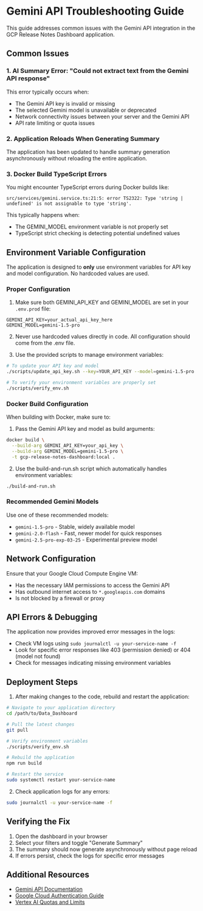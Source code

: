 # Gemini API Troubleshooting Guide

This guide addresses common issues with the Gemini API integration in the GCP Release Notes Dashboard application.

## Common Issues

### 1. AI Summary Error: "Could not extract text from the Gemini API response"

This error typically occurs when:
- The Gemini API key is invalid or missing
- The selected Gemini model is unavailable or deprecated
- Network connectivity issues between your server and the Gemini API
- API rate limiting or quota issues

### 2. Application Reloads When Generating Summary

The application has been updated to handle summary generation asynchronously without reloading the entire application.

### 3. Docker Build TypeScript Errors

You might encounter TypeScript errors during Docker builds like:
```
src/services/gemini.service.ts:21:5: error TS2322: Type 'string | undefined' is not assignable to type 'string'.
```

This typically happens when:
- The GEMINI_MODEL environment variable is not properly set
- TypeScript strict checking is detecting potential undefined values

## Environment Variable Configuration

The application is designed to **only** use environment variables for API key and model configuration. No hardcoded values are used.

### Proper Configuration

1. Make sure both GEMINI_API_KEY and GEMINI_MODEL are set in your `.env.prod` file:

```
GEMINI_API_KEY=your_actual_api_key_here
GEMINI_MODEL=gemini-1.5-pro
```

2. Never use hardcoded values directly in code. All configuration should come from the .env file.

3. Use the provided scripts to manage environment variables:

```bash
# To update your API key and model
./scripts/update_api_key.sh --key=YOUR_API_KEY --model=gemini-1.5-pro

# To verify your environment variables are properly set
./scripts/verify_env.sh
```

### Docker Build Configuration

When building with Docker, make sure to:

1. Pass the Gemini API key and model as build arguments:

```bash
docker build \
  --build-arg GEMINI_API_KEY=your_api_key \
  --build-arg GEMINI_MODEL=gemini-1.5-pro \
  -t gcp-release-notes-dashboard:local .
```

2. Use the build-and-run.sh script which automatically handles environment variables:

```bash
./build-and-run.sh
```

### Recommended Gemini Models

Use one of these recommended models:
- `gemini-1.5-pro` - Stable, widely available model
- `gemini-2.0-flash` - Fast, newer model for quick responses
- `gemini-2.5-pro-exp-03-25` - Experimental preview model

## Network Configuration

Ensure that your Google Cloud Compute Engine VM:
- Has the necessary IAM permissions to access the Gemini API
- Has outbound internet access to `*.googleapis.com` domains
- Is not blocked by a firewall or proxy

## API Errors & Debugging

The application now provides improved error messages in the logs:
- Check VM logs using `sudo journalctl -u your-service-name -f` 
- Look for specific error responses like 403 (permission denied) or 404 (model not found)
- Check for messages indicating missing environment variables

## Deployment Steps

1. After making changes to the code, rebuild and restart the application:

```bash
# Navigate to your application directory
cd /path/to/Data_Dashboard

# Pull the latest changes
git pull

# Verify environment variables
./scripts/verify_env.sh

# Rebuild the application
npm run build

# Restart the service
sudo systemctl restart your-service-name
```

2. Check application logs for any errors:

```bash
sudo journalctl -u your-service-name -f
```

## Verifying the Fix

1. Open the dashboard in your browser
2. Select your filters and toggle "Generate Summary"
3. The summary should now generate asynchronously without page reload
4. If errors persist, check the logs for specific error messages

## Additional Resources

- [Gemini API Documentation](https://ai.google.dev/docs/gemini_api_overview)
- [Google Cloud Authentication Guide](https://cloud.google.com/docs/authentication/application-default-credentials)
- [Vertex AI Quotas and Limits](https://cloud.google.com/vertex-ai/docs/quotas) 